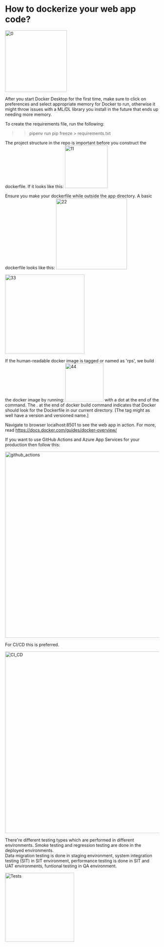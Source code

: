 # How to dockerize your web app code?

<img width="202" alt="0" src="https://github.com/user-attachments/assets/52e56065-16b7-48d7-b52b-92c3a4191beb">

After you start Docker Desktop for the first time, make sure to click on preferences and select appropriate memory for Docker to run, otherwise it might throw issues with a ML/DL library you install in the future that ends up needing more memory. 

To create the requirements file, run the following:

>> pipenv run pip freeze > requirements.txt

The project structure in the repo is important before you construct the dockerfile. If it looks like this:
<img width="140" alt="11" src="https://github.com/user-attachments/assets/0da0f269-a204-41c5-9c80-c289d1cec837">

Ensure you make your dockerfile while outside the app directory. A basic dockerfile looks like this:
<img width="232" alt="22" src="https://github.com/user-attachments/assets/42f8a3f7-7dfd-40d9-ac37-edca36ff80fb">

<img width="260" alt="33" src="https://github.com/user-attachments/assets/c84be373-052a-400c-bbd3-9f07141b987e">

If the human-readable docker image is tagged or named as 'rps', we build the docker image by running:
<img width="125" alt="44" src="https://github.com/user-attachments/assets/835ae4a8-3e7b-426a-859c-deee9595fd2f">
with a dot at the end of the command. 
The . at the end of docker build command indicates that Docker should look for the Dockerfile in our current directory.
[The tag might as well have a version and versioned name.]


Navigate to browser localhost:8501 to see the web app in action. 
For more, read <https://docs.docker.com/guides/docker-overview/>

If you want to use GitHub Actions and Azure App Services for your production then follow this:

<img width="610" alt="github_actions" src="https://github.com/user-attachments/assets/12947465-789f-4061-9d4b-6eb57d3b1250">

For CI/CD this is preferred. 

<img width="595" alt="CI_CD" src="https://github.com/user-attachments/assets/c6f9dcbc-67b3-4a6b-b093-1aadd8ff357e">

There're different testing types which are performed in different environments. Smoke testing and regression testing are done in the deployed environments.   
Data migration testing is done in staging environment, system integration testing (SIT) in SIT environment, performance testing is done in SIT and UAT environments, 
funtional testing in QA environment. 

<img width="226" alt="Tests" src="https://github.com/user-attachments/assets/524f1eb4-3576-4235-bcd6-85c908593d37">
